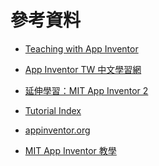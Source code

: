 # 參考資料

* [Teaching with App Inventor][1]
* [App Inventor TW 中文學習網][2]
* [延伸學習：MIT App Inventor 2][3]
* [Tutorial Index][4]
* [appinventor.org][5]
* [MIT App Inventor 教學][6]


   [1]: http://appinventor.mit.edu/explore/teach.html
   [2]: http://www.appinventor.tw/ai2
   [3]: https://sites.google.com/site/jingprogram/app
   [4]: http://www.imagnity.com/tutorial-index/
   [5]: http://www.appinventor.org/
   [6]: http://s810802.pixnet.net/blog/category/1097426
